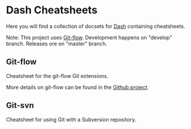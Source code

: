 Dash Cheatsheets
================

Here you will find a collection of docsets for [Dash](http://kapeli.com/dash) containing cheatsheets.

Note: This project uses [Git-flow](https://github.com/nvie/gitflow). Development happens on "develop" branch. Releases ore on "master" branch.

Git-flow
--------

Cheatsheet for the git-flow Git extensions.

More details on git-flow can be found in the [Github project](https://github.com/nvie/gitflow).

Git-svn
-------

Cheatsheet for using Git with a Subversion repository.
